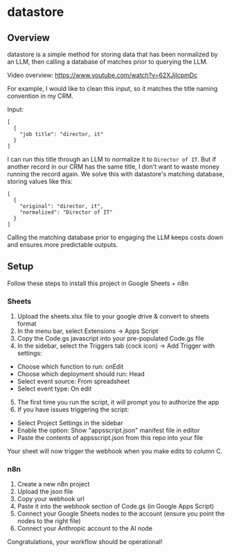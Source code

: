 # datastore
## Overview
datastore is a simple method for storing data that has been normalized by an LLM, then calling a database of matches prior to querying the LLM.

Video overview: https://www.youtube.com/watch?v=62XJjIcpmDc

For example, I would like to clean this input, so it matches the title naming convention in my CRM.

Input:
```
[
  {
    "job title": "director, it"
  }
]
```

I can run this title through an LLM to normalize it to `Director of IT`. But if another record in our CRM has the same title, I don't want to waste money running the record again. We solve this with datastore's matching database, storing values like this:
```
[
  {
    "original": "director, it",
    "normalized": "Director of IT"
  }
]
```

Calling the matching database prior to engaging the LLM keeps costs down and ensures more predictable outputs.

## Setup
Follow these steps to install this project in Google Sheets + n8n

### Sheets
1. Upload the sheets.xlsx file to your google drive & convert to sheets format
2. In the menu bar, select Extensions → Apps Script
3. Copy the Code.gs javascript into your pre-populated Code.gs file
4. In the sidebar, select the Triggers tab (cock icon) → Add Trigger with settings:
  - Choose which function to run: onEdit
  - Choose which deployment should run: Head
  - Select event source: From spreadsheet
  - Select event type: On edit
5. The first time you run the script, it will prompt you to authorize the app
6. If you have issues triggering the script:
  - Select Project Settings in the sidebar
  - Enable the option: Show "appsscript.json" manifest file in editor
  - Paste the contents of appsscript.json from this repo into your file

Your sheet will now trigger the webhook when you make edits to column C.

### n8n
1. Create a new n8n project
2. Upload the json file
3. Copy your webhook url
4. Paste it into the webhook section of Code.gs (in Google Apps Script)
5. Connect your Google Sheets nodes to the account (ensure you point the nodes to the right file)
6. Connect your Anthropic account to the AI node

Congratulations, your workflow should be operational!
